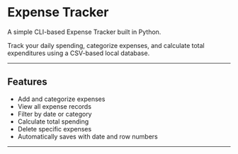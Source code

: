 # Expense Tracker 

A simple CLI-based Expense Tracker built in Python.

Track your daily spending, categorize expenses, and calculate total expenditures using a CSV-based local database.

---

## Features

- Add and categorize expenses
- View all expense records
- Filter by date or category
- Calculate total spending
- Delete specific expenses
- Automatically saves with date and row numbers

---


